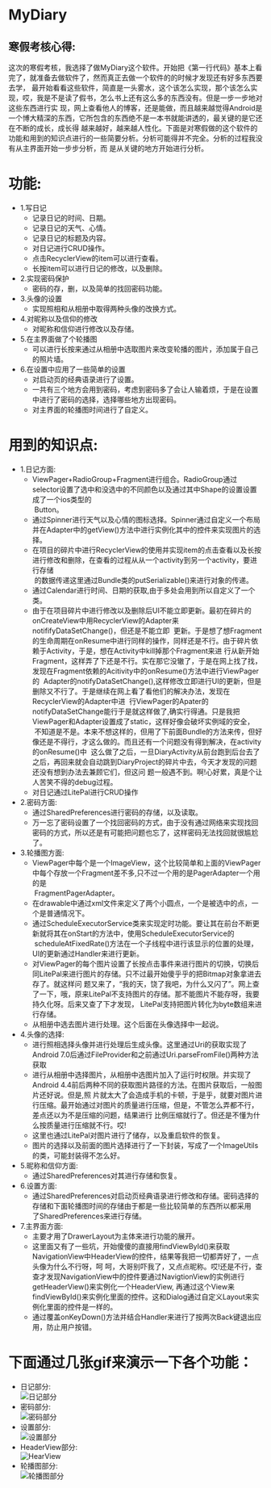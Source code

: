 # MyDiary<br>

## 寒假考核心得:<br>
这次的寒假考核，我选择了做MyDiary这个软件。开始把《第一行代码》基本上看完了，就准备去做软件了，然而真正去做一个软件的的时候才发现还有好多东西要去学，
最开始看看这些软件，简直是一头雾水，这个该怎么实现，那个该怎么实现，哎，我是不是读了假书，怎么书上还有这么多的东西没有。但是一步一步地对这些东西进行实
现，网上查看他人的博客，还是能做，而且越来越觉得Android是一个博大精深的东西，它所包含的东西绝不是一本书就能讲透的，最关键的是它还在不断的成长，成长得
越来越好，越来越人性化。下面是对寒假做的这个软件的功能和用到的知识点进行的一些简要分析。分析可能得并不完全。分析的过程我没有从主界面开始一步步分析，而
是从关键的地方开始进行分析。<br>

# 功能:<br>
* 1.写日记<br>
  * 记录日记的时间、日期。<br>
  * 记录日记的天气、心情。<br>
  * 记录日记的标题及内容。<br>
  * 对日记进行CRUD操作。<br>
  * 点击RecyclerView的item可以进行查看。<br>
  * 长按item可以进行日记的修改，以及删除。<br>
* 2.实现密码保护<br>
  * 密码的存，删，以及简单的找回密码功能。<br>
* 3.头像的设置<br>
  * 实现照相和从相册中取得两种头像的改换方式。<br>
* 4.对昵称以及信仰的修改<br>
  * 对昵称和信仰进行修改以及存储。
* 5.在主界面做了个轮播图<br>
  * 可以进行长按来通过从相册中选取图片来改变轮播的图片，添加属于自己的照片墙。<br>
* 6.在设置中应用了一些简单的设置<br>
  * 对启动页的经典语录进行了设置。<br>
  * 一共有三个地方会用到密码，考虑到密码多了会让人输着烦，于是在设置中进行了密码的选择，选择哪些地方出现密码。<br>
  * 对主界面的轮播图时间进行了自定义。<br>

# 用到的知识点:<br>
* 1.日记方面:<br>
  * ViewPager+RadioGroup+Fragment进行组合。RadioGroup通过selector设置了选中和没选中的不同颜色以及通过其中Shape的设置设置成了一个ios类型的<br>
  Button。<br>
  * 通过Spinner进行天气以及心情的图标选择。Spinner通过自定义一个布局并在Adapter中的getView()方法中进行实例化其中的控件来实现图片的选择。<br>
  * 在项目的碎片中进行RecyclerView的使用并实现item的点击查看以及长按进行修改和删除，在查看的过程从从一个activity到另一个activity，要进行存储<br>
  的数据传递这里通过Bundle类的putSerializable()来进行对象的传递。<br>
  * 通过Calendar进行时间、日期的获取,由于多处会用到所以自定义了一个类。<br>
  * 由于在项目碎片中进行修改以及删除后UI不能立即更新。最初在碎片的onCreateView中用RecyclerView的Adapter来notififyDataSetChange()，但还是不能立即
  更新。于是想了想Fragment的生命周期在onResume中进行同样的操作，同样还是不行。由于碎片依赖于Activity，于是，想在Activity中kill掉那个Fragment来进
  行从新开始Fragment，这样弄了下还是不行。实在那它没辙了，于是在网上找了找，发现在Fragment依赖的Acitivity中的onResume()方法中进行ViewPager的
  Adapter的notifyDataSetChange(),这样修改立即进行UI的更新，但是删除又不行了。于是继续在网上看了看他们的解决办法，发现在RecyclerView的Adapter中进
  行ViewPager的Apater的notifyDataSetChange能行于是就这样做了,确实行得通。只是我把ViewPager和Adapter设置成了static，这样好像会破坏实例域的安全，
  不知道是不是。本来不想这样的，但用了下前面Bundle的方法来传，但好像还是不得行，才这么做的。而且还有一个问题没有得到解决，在activity的onResume()中
  这么做了之后，一旦DiaryActivity从前台跑到后台去了之后，再回来就会自动跳到DiaryProject的碎片中去，今天才发现的问题还没有想到办法去兼顾它们，但这问
  题一般遇不到。啊!心好累，真是个让人苦笑不得的debug过程。<br>
  * 对日记通过LitePal进行CRUD操作<br>
* 2.密码方面:<br>
  * 通过SharedPreferences进行密码的存储，以及读取。<br>
  * 万一忘了密码设置了一个找回密码的方式，由于没有通过网络来实现找回密码的方式，所以还是有可能把问题也忘了，这样密码无法找回就很尴尬了。<br>
* 3.轮播图方面:<br>
  * ViewPager中每个是一个ImageView，这个比较简单和上面的ViewPager中每个存放一个Fragment差不多,只不过一个用的是PagerAdapter一个用的是<br>
  FragmentPagerAdapter。<br>
  * 在drawable中通过xml文件来定义了两个小圆点，一个是被选中的点，一个是普通情况下。<br>
  * 通过ScheduleExecutorService类来实现定时功能。要让其在前台不断更新就将其在onStart的方法中，使用ScheduleExecutorService的<br>
  scheduleAtFixedRate()方法在一个子线程中进行该显示的位置的处理，UI的更新通过Handler来进行更新。<br>
  * 对ViewPager的每个图片设置了长按点击事件来进行图片的切换，切换后同LitePal来进行图片的存储。只不过最开始傻乎乎的把Bitmap对象拿进去存了。就这样问
  题又来了，“我的天，饶了我吧，为什么又闪了”。网上查了一下，哦，原来LitePal不支持图片的存储。那不能图片不能存呀，我要持久化呀。后来又查了下才发现，
  LitePal支持把图片转化为byte数组来进行存储。<br>
  * 从相册中选去图片进行处理。这个后面在头像选择中一起说。<br>
* 4.头像的选择:<br>
  * 进行照相选择头像并进行处理后生成头像。这里通过Uri的获取实现了Android 7.0后通过FileProvider和之前通过Uri.parseFromFile()两种方法获取<br>
  * 进行从相册中选择图片，从相册中选图片加入了运行时权限。并实现了Android 4.4前后两种不同的获取图片路径的方法。在图片获取后，一般图片还好说。但是,照
  片就太大了会造成手机的卡顿，于是乎，就要对图片进行压缩。最开始通过对图片的质量进行压缩，但是，不管怎么弄都不行，差点还以为不是压缩的问题，结果进行
  比例压缩就行了。但还是不懂为什么按质量进行压缩就不行。哎!<br>
  * 这里也通过LitePal对图片进行了储存，以及重启软件的恢复。<br>
  * 图片的选择以及前面的图片选择进行了一下封装，写成了一个ImageUtils的类，可能封装得不怎么好。<br>
* 5.昵称和信仰方面:<br>
  * 通过SharedPreferences对其进行存储和恢复。<br>
* 6.设置方面:<br>
  * 通过SharedPreferences对启动页经典语录进行修改和存储。密码选择的存储和下面轮播图时间的存储由于都是一些比较简单的东西所以都采用<br>
  了SharedPreferences来进行存储。<br>
* 7.主界面方面:<br>
  * 主要才用了DrawerLayout为主体来进行功能的展开。<br>
  * 这里面又有了一些坑，开始傻傻的直接用findViewById()来获取NavigationView中HeaderView的控件，结果等我把一切都弄好了，一点头像为什么不行呀，呵
  呵，大哥别吓我了，又点点昵称。哎!还是不行，查查才发现NavigationView中的控件要通过NavigtionView的实例进行getHeaderView()来实例化一个HeaderView,
  再通过这个View来findViewById()来实例化里面的控件。这和Dialog通过自定义Layout来实例化里面的控件是一样的。<br>
  * 通过覆盖onKeyDown()方法并结合Handler来进行了按两次Back键退出应用，防止用户按错。<br>

# 下面通过几张gif来演示一下各个功能：
* 日记部分:<br>
![日记部分](http://i1.piimg.com/567571/c03c14929e7d2b7f.gif "日记部分")<br>
* 密码部分:<br>
![密码部分](http://p1.bpimg.com/567571/fcf39cb53be47ba5.gif "密码部分")<br>
* 设置部分:<br>
![设置部分](http://p1.bpimg.com/567571/daddf0e70baaec79.gif "设置部分")<br>
* HeaderView部分:<br>
![HearView](http://p1.bqimg.com/567571/a8529d2b6f3dde31.gif "轮播图部分")<br>
* 轮播图部分:<br>
![轮播图部分](http://p1.bpimg.com/567571/b3808adbe659ca58.gif "轮播图部分")<br>
